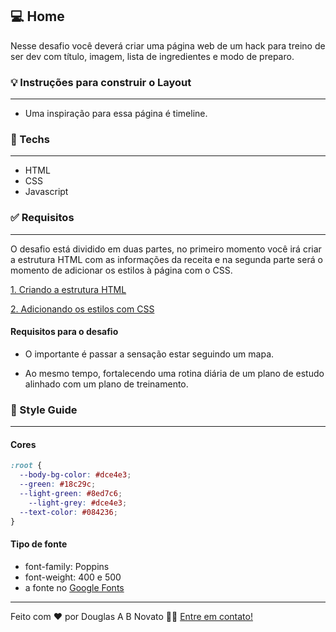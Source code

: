 ## 💻 Home

Nesse desafio você deverá criar uma página web de um hack para treino de ser dev com título, imagem, lista de ingredientes e modo de preparo.

### 💡 Instruções para construir o Layout

---

- Uma inspiração para essa página é timeline.


### 🚀 Techs 

---

- HTML
- CSS
- Javascript

### ✅ Requisitos 

---

O desafio está dividido em duas partes, no primeiro momento você irá criar a estrutura HTML com as informações da receita e na segunda parte será o momento de adicionar os estilos à página com o CSS.

[1. Criando a estrutura HTML](https://www.notion.so/1-Criando-a-estrutura-HTML-a73054c07efa45cc9e7449c6ebf5e046)

[2. Adicionando os estilos com CSS](https://www.notion.so/2-Adicionando-os-estilos-com-CSS-f0797e51911e453eabdc99634a0356a0)

#### Requisitos para o desafio

- O importante é passar a sensação estar seguindo um mapa.

- Ao mesmo tempo, fortalecendo uma rotina diária de um plano de estudo alinhado com um plano de treinamento.

### 🎨 Style Guide

---

#### Cores 

```css
:root {
  --body-bg-color: #dce4e3;
  --green: #18c29c;
  --light-green: #8ed7c6;
	--light-grey: #dce4e3;
  --text-color: #084236;
}
```

#### Tipo de fonte

- font-family: Poppins 
- font-weight: 400 e 500
- a fonte no [Google Fonts](https://fonts.google.com/)  
 
---  

Feito com ❤️ por Douglas A B Novato 👋🏽 [Entre em contato!](https://www.linkedin.com/in/douglasabnovato/)